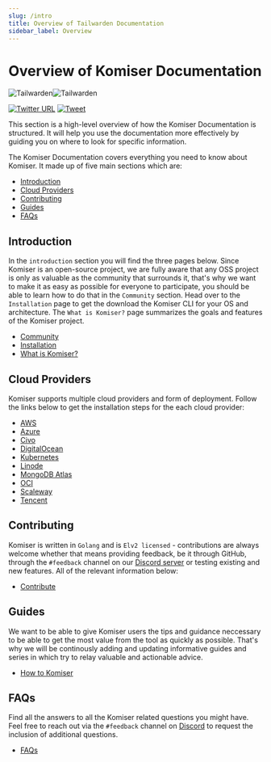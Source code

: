 ```yaml
---
slug: /intro
title: Overview of Tailwarden Documentation
sidebar_label: Overview
---
```


# Overview of Komiser Documentation

![Tailwarden](/img/komiser-overview-light.png#gh-light-mode-only)![Tailwarden](/img/komiser-overview-dark.png#gh-dark-mode-only)

[![Twitter URL](https://img.shields.io/twitter/url/https/twitter.com/fold_left.svg?style=social&label=Follow%20%40tailwarden)](https://twitter.com/tailwarden) [![Tweet](https://img.shields.io/twitter/url/http/shields.io.svg?style=social)](https://twitter.com/intent/tweet?text=Optimize%20Cost%20and%20Security%20on%20AWS&url=https://github.com/mlabouardy/komiser&via=mlabouardy&hashtags=komiser,aws,gcp,cloud,serverless,devops)

This section is a high-level overview of how the Komiser Documentation is structured. It will help you use the documentation more effectively by guiding you on where to look for specific information.

The Komiser Documentation covers everything you need to know about Komiser. It made up of five main sections which are:

- [Introduction](/docs/Introduction/installation.md)
- [Cloud Providers](/docs/cloud-providers/aws)
- [Contributing](/docs/Contributing/contribute.md)
- [Guides](/docs/guides/overview)
- [FAQs](/docs/FAQ/faq.md)

## Introduction

In the `introduction` section you will find the three pages below. Since Komiser is an open-source project, we are fully aware that any OSS project is only as valuable as the community that surrounds it, that's why we want to make it as easy as possible for everyone to participate, you should be able to learn how to do that in the `Community` section.
Head over to the `Installation` page to get the download the Komiser CLI for your OS and architecture.
The `What is Komiser?` page summarizes the goals and features of the Komiser project.

- [Community](/docs/Introduction/community.md)
- [Installation](/docs/Introduction/installation.md)
- [What is Komiser?](/docs/Introduction/what-is-komiser.md)

## Cloud Providers

Komiser supports multiple cloud providers and form of deployment.
Follow the links below to get the installation steps for the each cloud provider:

- [AWS](/docs/cloud-providers/aws)
- [Azure](/docs/cloud-providers/azure)
- [Civo](/docs/cloud-providers/civo)
- [DigitalOcean](/docs/cloud-providers/digital-ocean)
- [Kubernetes](/docs/cloud-providers/kubernetes)
- [Linode](/docs/cloud-providers/linode)
- [MongoDB Atlas](/docs/cloud-providers/mongodb-atlas)
- [OCI](/docs/cloud-providers/oci)
- [Scaleway](/docs/cloud-providers/scaleway)
- [Tencent](/docs/cloud-providers/tencent)

## Contributing

Komiser is written in `Golang` and is `Elv2 licensed` - contributions are always welcome whether that means providing feedback, be it through GitHub, through the `#feedback` channel on our [Discord server](https://discord.tailwarden.com) or testing existing and new features. All of the relevant information below:

- [Contribute](/docs/Contributing/contribute.md)

## Guides

We want to be able to give Komiser users the tips and guidance neccessary to be able to get the most value from the tool as quickly as possible. That's why we will be continously adding and updating informative guides and series in which try to relay valuable and actionable advice.

- [How to Komiser](/docs/guides/overview)

## FAQs

Find all the answers to all the Komiser related questions you might have. Feel free to reach out via the `#feedback` channel on [Discord](https://discord.tailwarden.com) to request the inclusion of additional questions.

- [FAQs](/docs/FAQ/faq.md)
